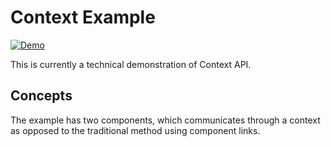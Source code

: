 # Context Example

[![Demo](https://img.shields.io/website?label=demo&url=https%3A%2F%2Fexamples.yew.rs%2Fcontexts)](https://examples.yew.rs/contexts)

This is currently a technical demonstration of Context API.

## Concepts

The example has two components, which communicates through a context
as opposed to the traditional method using component links.
